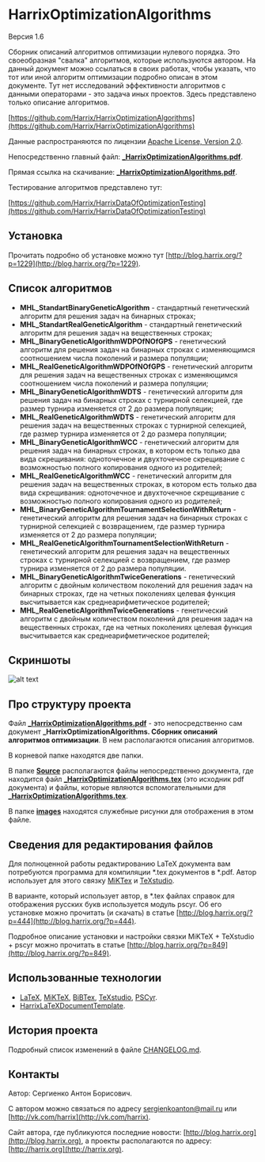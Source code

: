 HarrixOptimizationAlgorithms
============================

Версия 1.6

Сборник описаний алгоритмов оптимизации нулевого порядка. Это своеобразная "свалка" алгоритмов, которые используются автором. На данный документ можно ссылаться в своих работах, чтобы указать, что тот или иной алгоритм оптимизации подробно описан в этом документе. Тут нет исследований эффективности алгоритмов с данными операторами - это задача иных проектов. Здесь представлено только описание алгоритмов.

[https://github.com/Harrix/HarrixOptimizationAlgorithms](https://github.com/Harrix/HarrixOptimizationAlgorithms)

Данные распространяются по лицензии [Apache License, Version 2.0](https://github.com/Harrix/HarrixOptimizationAlgorithms/blob/master/LICENSE.txt).

Непосредственно главный файл: [**_HarrixOptimizationAlgorithms.pdf**](https://github.com/Harrix/HarrixOptimizationAlgorithms/blob/master/_HarrixOptimizationAlgorithms.pdf).

Прямая ссылка на скачивание: [**_HarrixOptimizationAlgorithms.pdf**](https://raw.github.com/Harrix/HarrixOptimizationAlgorithms/master/_HarrixOptimizationAlgorithms.pdf).

Тестирование алгоритмов представлено тут:

[https://github.com/Harrix/HarrixDataOfOptimizationTesting](https://github.com/Harrix/HarrixDataOfOptimizationTesting)

Установка
---------

Прочитать подробно об установке можно тут [http://blog.harrix.org/?p=1229](http://blog.harrix.org/?p=1229).

Список алгоритмов
-----------------

 * **MHL_StandartBinaryGeneticAlgorithm** - стандартный генетический алгоритм для решения задач на бинарных строках;
 * **MHL_StandartRealGeneticAlgorithm** - стандартный генетический алгоритм для решения задач на вещественных строках;
 * **MHL_BinaryGeneticAlgorithmWDPOfNOfGPS** - генетический алгоритм для решения задач на бинарных строках с изменяющимся соотношением числа поколений и размера популяции;
 * **MHL_RealGeneticAlgorithmWDPOfNOfGPS** - генетический алгоритм для решения задач на вещественных строках с изменяющимся соотношением числа поколений и размера популяции;
 * **MHL_BinaryGeneticAlgorithmWDTS** - генетический алгоритм для решения задач на бинарных строках с турнирной селекцией, где размер турнира изменяется от 2 до размера популяции;
 * **MHL_RealGeneticAlgorithmWDTS** - генетический алгоритм для решения задач на вещественных строках с турнирной селекцией, где размер турнира изменяется от 2 до размера популяции;
 * **MHL_BinaryGeneticAlgorithmWCC** - генетический алгоритм для решения задач на бинарных строках, в котором есть только два вида скрещивания: одноточечное и двухточечное скрещивание с возможностью полного копирования одного из родителей;
 * **MHL_RealGeneticAlgorithmWCC** - генетический алгоритм для решения задач на вещественных строках, в котором есть только два вида скрещивания: одноточечное и двухточечное скрещивание с возможностью полного копирования одного из родителей;
 * **MHL_BinaryGeneticAlgorithmTournamentSelectionWithReturn** - генетический алгоритм для решения задач на бинарных строках с турнирной селекцией с возвращением, где размер турнира изменяется от 2 до размера популяции;
 * **MHL_RealGeneticAlgorithmTournamentSelectionWithReturn** - генетический алгоритм для решения задач на вещественных строках  с турнирной селекцией с возвращением, где размер турнира изменяется от 2 до размера популяции.
 * **MHL_BinaryGeneticAlgorithmTwiceGenerations** - генетический алгоритм с двойным количеством поколений для решения задач на бинарных строках, где на четных поколениях целевая функция высчитывается как среднеарифметическое родителей;
 * **MHL_RealGeneticAlgorithmTwiceGenerations** - генетический алгоритм с двойным количеством поколений для решения задач на вещественных строках, где на четных поколениях целевая функция высчитывается как среднеарифметическое родителей;
 
Скриншоты
-------------------

![alt text](https://raw.github.com/Harrix/HarrixOptimizationAlgorithms/master/images/scheme.png "Пример схемы алгоритма")

Про структуру проекта
---------------------

Файл [**_HarrixOptimizationAlgorithms.pdf**](https://github.com/Harrix/HarrixOptimizationAlgorithms/blob/master/_HarrixOptimizationAlgorithms.pdf) - это непосредственно сам документ **_HarrixOptimizationAlgorithms. Сборник описаний алгоритмов оптимизации**. В нем располагаются описания алгоритмов.

В корневой папке находятся две папки. 

В папке [**Source**](https://github.com/Harrix/HarrixOptimizationAlgorithms/blob/master/Source) располагаются файлы непосредственно документа, где находится файл [**_HarrixOptimizationAlgorithms.tex**](https://github.com/Harrix/HarrixOptimizationAlgorithms/blob/master/Source/_HarrixOptimizationAlgorithms.tex) (это исходник pdf документа) и файлы, которые являются вспомогательными для [**_HarrixOptimizationAlgorithms.tex**](https://github.com/Harrix/HarrixOptimizationAlgorithms/blob/master/Source/_HarrixOptimizationAlgorithms.tex).

В папке [**images**](https://github.com/Harrix/HarrixOptimizationAlgorithms/blob/master/images) находятся служебные рисунки для отображения в этом файле.

Сведения для редактирования файлов
----------------------------------

Для полноценной работы редактированию LaTeX документа вам потребуются программа для компиляции \*.tex документов в \*.pdf. Автор использует для этого связку [MiKTex](http://www.miktex.org/) и [TeXstudio](http://texstudio.sourceforge.net/). 

В варианте, который использует автор, в \*.tex файлах справок для отображения русских букв используется модуль pscyr. Об его установке можно прочитать (и скачать) в статье [http://blog.harrix.org/?p=444](http://blog.harrix.org/?p=444).

Подробное описание установки и настройки связки MiKTeX + TeXstudio + pscyr можно прочитать в статье [http://blog.harrix.org/?p=849](http://blog.harrix.org/?p=849).

Использованные технологии
-------------------------

- [LaTeX](http://ru.wikipedia.org/wiki/LaTeX), [MiKTeX](http://miktex.org/), [BiBTex](http://ru.wikipedia.org/wiki/BibTeX), [TeXstudio](http://texstudio.sourceforge.net/), [PSCyr]([http://blog.harrix.org/?p=444](http://blog.harrix.org/?p=444)).
- [HarrixLaTeXDocumentTemplate](https://github.com/Harrix/HarrixLaTeXDocumentTemplate).
 
История проекта
---------------

Подробный список изменений в файле [CHANGELOG.md](https://github.com/Harrix/HarrixOptimizationAlgorithms/blob/master/CHANGELOG.md).

Контакты
--------

Автор: Сергиенко Антон Борисович.

С автором можно связаться по адресу [sergienkoanton@mail.ru](mailto:sergienkoanton@mail.ru) или  [http://vk.com/harrix](http://vk.com/harrix).

Сайт автора, где публикуются последние новости: [http://blog.harrix.org](http://blog.harrix.org), а проекты располагаются по адресу: [http://harrix.org](http://harrix.org).